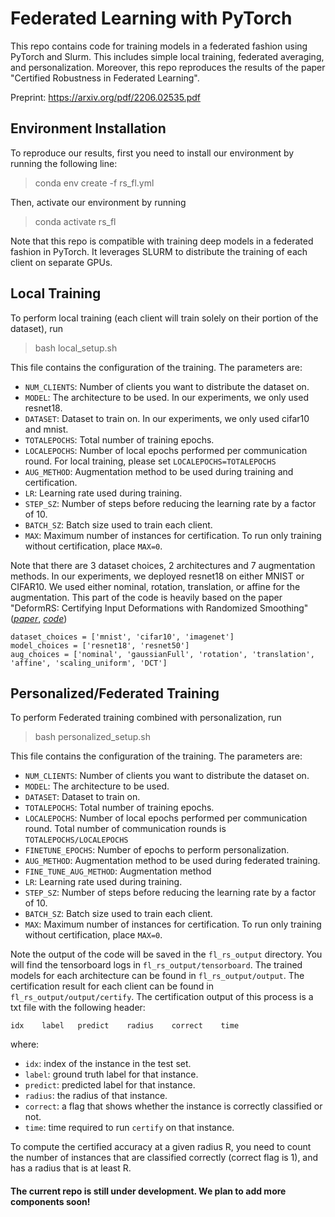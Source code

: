 # Federated Learning with PyTorch

This repo contains code for training models in a federated fashion using PyTorch and Slurm. This includes simple local training, federated averaging, and personalization.
Moreover, this repo reproduces the results of the paper "Certified Robustness in Federated Learning".

Preprint: https://arxiv.org/pdf/2206.02535.pdf
## Environment Installation

To reproduce our results, first you need to install our environment by running the following line:

> conda env create -f rs_fl.yml

Then, activate our environment by running

> conda activate rs_fl

Note that this repo is compatible with training deep models in a federated fashion in PyTorch. It leverages SLURM to distribute the training of each client on separate GPUs.

## Local Training

To perform local training (each client will train solely on their portion of the dataset), run 

> bash local_setup.sh

This file contains the configuration of the training. The parameters are:

- `NUM_CLIENTS`: Number of clients you want to distribute the dataset on.
- `MODEL`: The architecture to be used. In our experiments, we only used resnet18.
- `DATASET`: Dataset to train on. In our experiments, we only used cifar10 and mnist.
- `TOTALEPOCHS`: Total number of training epochs.
- `LOCALEPOCHS`: Number of local epochs performed per communication round. For local training, please set `LOCALEPOCHS=TOTALEPOCHS`
- `AUG_METHOD`: Augmentation method to be used during training and certification.
- `LR`: Learning rate used during training.
- `STEP_SZ`: Number of steps before reducing the learning rate by a factor of 10.
- `BATCH_SZ`: Batch size used to train each client.
- `MAX`: Maximum number of instances for certification. To run only training without certification, place `MAX=0`.

Note that there are 3 dataset choices, 2 architectures and 7 augmentation methods. In our experiments, we deployed resnet18 on either MNIST or CIFAR10. We used either nominal, rotation, translation, or affine for the augmentation. This part of the code is heavily based on the paper "DeformRS: Certifying Input Deformations with Randomized Smoothing" ([*paper*](arxiv.org/pdf/2107.00996.pdf), [*code*](https://github.com/MotasemAlfarra/DeformRS))

```
dataset_choices = ['mnist', 'cifar10', 'imagenet']
model_choices = ['resnet18', 'resnet50']
aug_choices = ['nominal', 'gaussianFull', 'rotation', 'translation', 'affine', 'scaling_uniform', 'DCT']
```

## Personalized/Federated Training

To perform Federated training combined with personalization, run

> bash personalized_setup.sh

This file contains the configuration of the training. The parameters are:

- `NUM_CLIENTS`: Number of clients you want to distribute the dataset on.
- `MODEL`: The architecture to be used. 
- `DATASET`: Dataset to train on. 
- `TOTALEPOCHS`: Total number of training epochs.
- `LOCALEPOCHS`: Number of local epochs performed per communication round. Total number of communication rounds is `TOTALEPOCHS/LOCALEPOCHS`
- `FINETUNE_EPOCHS`: Number of epochs to perform personalization.
- `AUG_METHOD`: Augmentation method to be used during federated training.
- `FINE_TUNE_AUG_METHOD`: Augmentation method 
- `LR`: Learning rate used during training.
- `STEP_SZ`: Number of steps before reducing the learning rate by a factor of 10.
- `BATCH_SZ`: Batch size used to train each client.
- `MAX`: Maximum number of instances for certification. To run only training without certification, place `MAX=0`.


Note the output of the code will be saved in the `fl_rs_output` directory. You will find the tensorboard logs in `fl_rs_output/tensorboard`. The trained models for each architecture can be found in `fl_rs_output/output`. The certification result for each client can be found in `fl_rs_output/output/certify`. The certification output of this process is a txt file with the following header:

```
idx    label   predict    radius    correct    time
```

where:

- `idx`: index of the instance in the test set.
- `label`: ground truth label for that instance.
- `predict`: predicted label for that instance.
- `radius`: the radius of that instance.
- `correct`: a flag that shows whether the instance is correctly classified or not.
- `time`: time required to run `certify` on that instance.

To compute the certified accuracy at a given radius R, you need to count the number of instances that are classified correctly (correct flag is 1), and has a radius that is at least R. 


#### The current repo is still under development. We plan to add more components soon!
